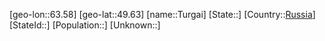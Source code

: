 ﻿---
location: [49.63,63.58]
type: City
tags:
- geo/City


SpocWebEntityId: 35050
isDeleted: false
confidential: public

---
[geo-lon::63.58]
[geo-lat::49.63]
[name::Turgai]
[State::]
[Country::[Russia](geo/Continent/Europe/Russia.md)]
[StateId::]
[Population::]
[Unknown::]

